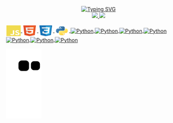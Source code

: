 <div align="center">
<a href="https://git.io/typing-svg"><img src="https://readme-typing-svg.demolab.com?font=Fira+Code&duration=2000&pause=300&color=01E400&multiline=true&width=499&height=160&lines=ol%C3%A1!;Me+chamo+Junior+Rodrigues+;Programador+Junior;A.D.S+2019+a+2021;Em+busca+de+oportunidade;+Sempre+com+uma+idaia+nova;+++++++++++++++++;+++++++++++++++++++++" alt="Typing SVG" /></a>
  </div>

<div align="center">
  <a href="https://github.com/JuniorRodrigu">
  <img height="180em" src="https://github-readme-stats.vercel.app/api?username=JuniorRodrigu&show_icons=true&theme=dark&include_all_commits=true&count_private=true"/>
  <img height="180em" src="https://github-readme-stats.vercel.app/api/top-langs/?username=JuniorRodrigu&layout=compact&langs_count=7&theme=dark"/>
</div>

  <div style="display: inline_block"><br>
  <img align="center" alt="Js" height="30" width="40" src="https://raw.githubusercontent.com/devicons/devicon/master/icons/javascript/javascript-plain.svg">
  <img align="center" alt="HTML" height="30" width="40" src="https://raw.githubusercontent.com/devicons/devicon/master/icons/html5/html5-original.svg">
  <img align="center" alt="CSS" height="30" width="40" src="https://raw.githubusercontent.com/devicons/devicon/master/icons/css3/css3-original.svg">
  <img align="center" alt="Python" height="30" width="40" src="https://raw.githubusercontent.com/devicons/devicon/master/icons/python/python-original.svg">
   <img align="center" alt="Python" height="50" width="40" src="https://cdn.jsdelivr.net/gh/devicons/devicon/icons/php/php-original.svg" />
   <img align="center" alt="Python" height="30" width="30" src="https://cdn.jsdelivr.net/gh/devicons/devicon/icons/mysql/mysql-plain.svg" />
   <img align="center" alt="Python" height="30" width="30" src="https://cdn.jsdelivr.net/gh/devicons/devicon/icons/nextjs/nextjs-original.svg" />
   <img align="center" alt="Python" height="30" width="30" src="https://cdn.jsdelivr.net/gh/devicons/devicon/icons/vscode/vscode-original.svg" />
   <img align="center" alt="Python" height="30" width="30" src="https://cdn.jsdelivr.net/gh/devicons/devicon/icons/react/react-original.svg" />
   <img align="center" alt="Python" height="30" width="30" src="https://cdn.jsdelivr.net/gh/devicons/devicon/icons/laravel/laravel-plain.svg" />
   <img align="center" alt="Python" height="30" width="30" src="https://cdn.jsdelivr.net/gh/devicons/devicon/icons/nodejs/nodejs-original-wordmark.svg" />
   
         
        

                                                                                                                                                
<div>                                                                                                                                                

  ![Snake animation](https://github.com/rafaballerini/rafaballerini/blob/output/github-contribution-grid-snake.svg)
 
</div>
